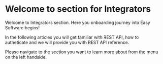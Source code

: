 # Welcome to section for Integrators
Welcome to Integrators section. Here you onboarding journey into Easy Software begins!

In the following articles you will get familiar with REST API, how to autheticate and we will provide you with REST API reference.

Please navigate to the section you want to learn more about from the menu on the left handside.